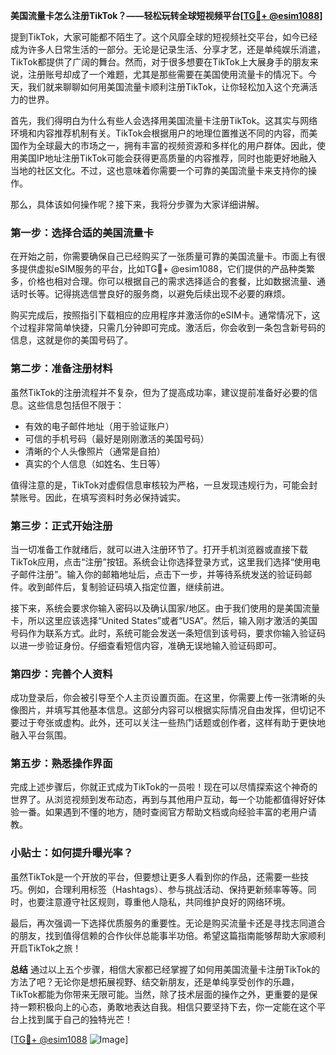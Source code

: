 **美国流量卡怎么注册TikTok？——轻松玩转全球短视频平台[[TG💪+ @esim1088](https://t.me/s/esim1088)]**

提到TikTok，大家可能都不陌生了。这个风靡全球的短视频社交平台，如今已经成为许多人日常生活的一部分。无论是记录生活、分享才艺，还是单纯娱乐消遣，TikTok都提供了广阔的舞台。然而，对于很多想要在TikTok上大展身手的朋友来说，注册账号却成了一个难题，尤其是那些需要在美国使用流量卡的情况下。今天，我们就来聊聊如何用美国流量卡顺利注册TikTok，让你轻松加入这个充满活力的世界。

首先，我们得明白为什么有些人会选择用美国流量卡注册TikTok。这其实与网络环境和内容推荐机制有关。TikTok会根据用户的地理位置推送不同的内容，而美国作为全球最大的市场之一，拥有丰富的视频资源和多样化的用户群体。因此，使用美国IP地址注册TikTok可能会获得更高质量的内容推荐，同时也能更好地融入当地的社区文化。不过，这也意味着你需要一个可靠的美国流量卡来支持你的操作。

那么，具体该如何操作呢？接下来，我将分步骤为大家详细讲解。

### **第一步：选择合适的美国流量卡**
在开始之前，你需要确保自己已经购买了一张质量可靠的美国流量卡。市面上有很多提供虚拟eSIM服务的平台，比如TG💪+ @esim1088，它们提供的产品种类繁多，价格也相对合理。你可以根据自己的需求选择适合的套餐，比如数据流量、通话时长等。记得挑选信誉良好的服务商，以避免后续出现不必要的麻烦。

购买完成后，按照指引下载相应的应用程序并激活你的eSIM卡。通常情况下，这个过程非常简单快捷，只需几分钟即可完成。激活后，你会收到一条包含新号码的信息，这就是你的美国号码了。

### **第二步：准备注册材料**
虽然TikTok的注册流程并不复杂，但为了提高成功率，建议提前准备好必要的信息。这些信息包括但不限于：
- 有效的电子邮件地址（用于验证账户）
- 可信的手机号码（最好是刚刚激活的美国号码）
- 清晰的个人头像照片（通常是自拍）
- 真实的个人信息（如姓名、生日等）

值得注意的是，TikTok对虚假信息审核较为严格，一旦发现违规行为，可能会封禁账号。因此，在填写资料时务必保持诚实。

### **第三步：正式开始注册**
当一切准备工作就绪后，就可以进入注册环节了。打开手机浏览器或直接下载TikTok应用，点击“注册”按钮。系统会让你选择登录方式，这里我们选择“使用电子邮件注册”。输入你的邮箱地址后，点击下一步，并等待系统发送的验证码邮件。收到邮件后，复制验证码填入指定位置，继续前进。

接下来，系统会要求你输入密码以及确认国家/地区。由于我们使用的是美国流量卡，所以这里应该选择“United States”或者“USA”。然后，输入刚才激活的美国号码作为联系方式。此时，系统可能会发送一条短信到该号码，要求你输入验证码以进一步验证身份。仔细查看短信内容，准确无误地输入验证码即可。

### **第四步：完善个人资料**
成功登录后，你会被引导至个人主页设置页面。在这里，你需要上传一张清晰的头像图片，并填写其他基本信息。这部分内容可以根据实际情况自由发挥，但切记不要过于夸张或虚构。此外，还可以关注一些热门话题或创作者，这样有助于更快地融入平台氛围。

### **第五步：熟悉操作界面**
完成上述步骤后，你就正式成为TikTok的一员啦！现在可以尽情探索这个神奇的世界了。从浏览视频到发布动态，再到与其他用户互动，每一个功能都值得好好体验一番。如果遇到不懂的地方，随时查阅官方帮助文档或向经验丰富的老用户请教。

### **小贴士：如何提升曝光率？**
虽然TikTok是一个开放的平台，但要想让更多人看到你的作品，还需要一些技巧。例如，合理利用标签（Hashtags）、参与挑战活动、保持更新频率等等。同时，也要注意遵守社区规则，尊重他人隐私，共同维护良好的网络环境。

最后，再次强调一下选择优质服务的重要性。无论是购买流量卡还是寻找志同道合的朋友，找到值得信赖的合作伙伴总能事半功倍。希望这篇指南能够帮助大家顺利开启TikTok之旅！

**总结**
通过以上五个步骤，相信大家都已经掌握了如何用美国流量卡注册TikTok的方法了吧？无论你是想拓展视野、结交新朋友，还是单纯享受创作的乐趣，TikTok都能为你带来无限可能。当然，除了技术层面的操作之外，更重要的是保持一颗积极向上的心态，勇敢地表达自我。相信只要坚持下去，你一定能在这个平台上找到属于自己的独特光芒！

[[TG💪+ @esim1088](https://t.me/s/esim1088) ![Image](https://i.postimg.cc/4NQfJmqS/Snipaste-2025-05-13-00-14-12.png)]